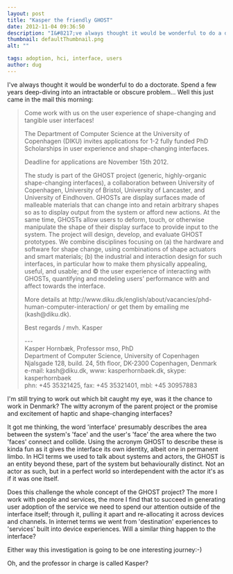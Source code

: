 ```yaml
---
layout: post
title: "Kasper the friendly GHOST"
date: 2012-11-04 09:36:50
description: "I&#8217;ve always thought it would be wonderful to do a doctorate. Spend a few years deep-diving into an intractable or obscure problem&#8230; Well this just came in the mail this morning --  Come work with us on the user experience of&#8230;"
thumbnail: defaultThumbnail.png
alt: ""

tags: adoption, hci, interface, users
author: dug
---
```


<p>I've always thought it would be wonderful to do a doctorate. Spend a few years deep-diving into an intractable or obscure problem... Well this just came in the mail this morning:</p>

<blockquote><p>Come work with us on the user experience of shape-changing and tangible user interfaces!</p>

<p>The Department of Computer Science at the University of Copenhagen (DIKU) invites applications for 1-2 fully funded PhD Scholarships in user experience and shape-changing interfaces.</p>

<p>Deadline for applications are November 15th 2012.</p>

<p>The study is part of the <span class="caps">GHOST </span>project (generic, highly-organic shape-changing interfaces), a collaboration between University of Copenhagen, University of Bristol, University of Lancaster, and University of Eindhoven. <span class="caps">GHOST</span>s are display surfaces made of malleable materials that can change into and retain arbitrary shapes so as to display output from the system or afford new actions. At the same time, <span class="caps">GHOST</span>s allow users to deform, touch, or otherwise manipulate the shape of their display surface to provide input to the system. The project will design, develop, and evaluate <span class="caps">GHOST </span>prototypes. We combine disciplines focusing on (a) the hardware and software for shape change, using combinations of shape actuators and smart materials; (b) the industrial and interaction design for such interfaces, in particular how to make them physically appealing, useful, and usable; and &#169; the user experience of interacting with <span class="caps">GHOST</span>s, quantifying and modeling users' performance with and affect towards the interface.</p>

<p>More details at http://www.diku.dk/english/about/vacancies/phd-human-computer-interaction/ or get them by emailing me (kash@diku.dk).</p>

<p>Best regards / mvh. Kasper</p>

<p>---<br />
Kasper Hornbæk, Professor mso, PhD<br />
Department of Computer Science, University of Copenhagen<br />
Njalsgade 128, build. 24, 5th floor, DK-2300 Copenhagen, Denmark<br />
e-mail: kash@diku.dk, www: kasperhornbaek.dk, skype: kasperhornbaek<br />
phn: +45 35321425, fax: +45 35321401, mbl: +45 30957883</p></blockquote>

<p>I'm still trying to work out which bit caught my eye, was it the chance to work in Denmark? The witty acronym of the parent project or the promise and excitement of haptic and shape-changing interfaces?</p>

<p>It got me thinking, the word 'interface' presumably describes the area between the system's 'face' and the user's 'face' the area where the two 'faces' connect and collide. Using the acronym <span class="caps">GHOST </span>to describe these is kinda fun as it gives the interface its own identity, albeit one in permanent limbo. In <span class="caps">HCI </span>terms we used to talk about systems and actors, the <span class="caps">GHOST </span>is an entity beyond these, part of the system but behaviourally distinct. Not an actor as such, but in a perfect world so interdependent with the actor it's as if it was one itself.</p>

<p>Does this challenge the whole concept of the <span class="caps">GHOST </span>project? The more I work with people and services, the more I find that to succeed in generating user adoption of the service we need to spend our attention outside of the interface itself; through it, pulling it apart and re-allocating it across devices and channels. In internet terms we went from 'destination' experiences to 'services' built into device experiences. Will a similar thing happen to the interface?</p>

<p>Either way this investigation is going to be one interesting journey:-)</p>

<p>Oh, and the professor in charge is called Kasper?</p>
